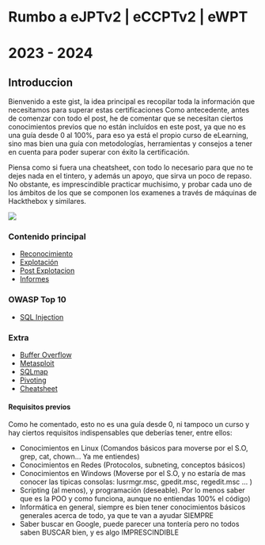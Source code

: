 # Rumbo a eJPTv2 | eCCPTv2 | eWPT
# 2023 - 2024
## Introduccion

Bienvenido a este gist, la idea principal es recopilar toda la información que necesitamos para superar estas certificaciones
Como antecedente, antes de comenzar con todo el post, he de comentar que se necesitan ciertos conocimientos previos que no están
incluídos en este post, ya que no es una guía desde 0 al 100%, para eso ya está el propio curso de eLearning, sino mas bien una guía
con metodologías, herramientas y consejos a tener en cuenta para poder superar con éxito la certificación.

Piensa como si fuera una cheatsheet, con todo lo necesario para que no te dejes nada en el tintero, y además un apoyo, que sirva
un poco de repaso. No obstante, es imprescindible practicar muchisimo, y probar cada uno de los ámbitos de los que se componen los examenes a través de máquinas de Hackthebox y similares.

<img align="center" src="https://raw.githubusercontent.com/glmbxecurity/assets/main/eJPT.png" />  

### Contenido principal  
- [Reconocimiento](https://github.com/glmbxecurity/eJPT2_eCCPT2_eWPT_Notes/blob/main/reco.md)
- [Explotación](https://github.com/glmbxecurity/eJPT2_eCCPT2_eWPT_Notes/blob/main/explotacion.md)
- [Post Explotacion](https://github.com/glmbxecurity/eJPT2_eCCPT2_eWPT_Notes/blob/main/postexplotacion.md)
- [Informes]()

### OWASP Top 10
- [SQL Injection]()

### Extra 
- [Buffer Overflow]()  
- [Metasploit]()
- [SQLmap]()
- [Pivoting]()
- [Cheatsheet]() 

#### Requisitos previos

Como he comentado, esto no es una guía desde 0, ni tampoco un curso y hay ciertos requisitos indispensables que deberías tener, entre ellos: 
- Conocimientos en Linux (Comandos básicos para moverse por el S.O, grep, cat, chown... Ya me entiendes)
- Conocimientos en Redes (Protocolos, subneting, conceptos básicos)
- Conocimientos en Windows (Moverse por el S.O, y no estaría de mas conocer las tipicas consolas: lusrmgr.msc, gpedit.msc, regedit.msc ... )
- Scripting (al menos), y programación (deseable). Por lo menos saber que es la POO y como funciona, aunque no entiendas 100% el código)
- Informática en general, siempre es bien tener conocimientos básicos generales acerca de todo, ya que te van a ayudar SIEMPRE
- Saber buscar en Google, puede parecer una tontería pero no todos saben BUSCAR bien, y es algo IMPRESCINDIBLE
